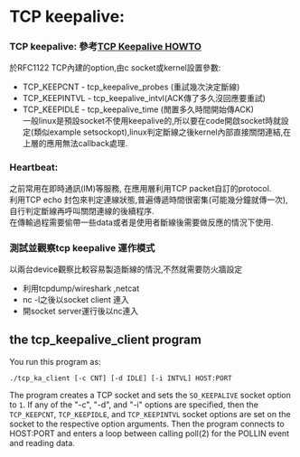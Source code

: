 # TCP keepalive:
### TCP keepalive:  參考[TCP Keepalive HOWTO ](http://www.tldp.org/HOWTO/html_single/TCP-Keepalive-HOWTO/)    
於RFC1122 TCP內建的option,由c socket或kernel設置參數:
* TCP_KEEPCNT  - tcp_keepalive_probes (重試幾次決定斷線)
* TCP_KEEPINTVL - tcp_keepalive_intvl(ACK傳了多久沒回應要重試)
* TCP_KEEPIDLE - tcp_keepalive_time (閒置多久時間開始傳ACK)  
一般linux是預設socket不使用keepalive的,所以要在code開啟socket時就設定(類似example setsockopt),linux判定斷線之後kernel內部直接關閉連結,在上層的應用無法callback處理.

### Heartbeat:  
之前常用在即時通訊(IM)等服務, 在應用層利用TCP packet自訂的protocol.  
利用TCP echo 封包來判定連線狀態,普遍傳遞時間很密集(可能幾分鐘就傳一次),自行判定斷線再呼叫關閉連線的後續程序.  
在傳輸過程需要偷帶一些data或者是使用者斷線後需要做反應的情況下使用.

### 測試並觀察tcp keepalive 運作模式
以兩台device觀察比較容易製造斷線的情況,不然就需要防火牆設定
* 利用tcpdump/wireshark ,netcat 
* nc -l之後以socket client 連入   
* 開socket server運行後以nc連入


## the tcp_keepalive_client program

You run this program as:

    ./tcp_ka_client [-c CNT] [-d IDLE] [-i INTVL] HOST:PORT

The program creates a TCP socket and sets the `SO_KEEPALIVE` socket option to
`1`.  If any of the "-c", "-d", and "-i" options are specified, then the
`TCP_KEEPCNT`, `TCP_KEEPIDLE`, and `TCP_KEEPINTVL` socket options are set on the
socket to the respective option arguments.  Then the program connects to
HOST:PORT and enters a loop between calling poll(2) for the POLLIN event and
reading data.